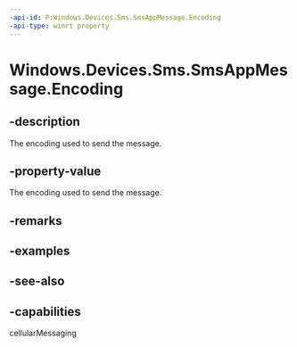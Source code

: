```yaml
---
-api-id: P:Windows.Devices.Sms.SmsAppMessage.Encoding
-api-type: winrt property
---
```


<!-- Property syntax
public Windows.Devices.Sms.SmsEncoding Encoding { get;  set; }
-->

# Windows.Devices.Sms.SmsAppMessage.Encoding

## -description
The encoding used to send the message.

## -property-value
The encoding used to send the message.

## -remarks

## -examples

## -see-also


## -capabilities
cellularMessaging
